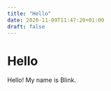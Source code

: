 ```yaml
---
title: "Hello"
date: 2020-11-09T11:47:20+01:00
draft: false
---
```


# Hello

Hello! My name is Blink.

